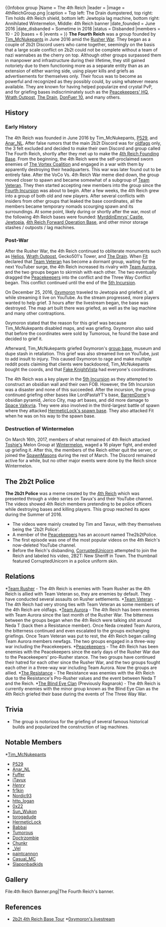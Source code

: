 {{Infobox group
|Name = The 4th Reich
|leader =
|image = 4thReichGroup.png
|caption = Top left: The Drain dumpstered, top right: Tim holds 4th Reich shield, bottom left: Jewtopia lag machine, bottom right: Annihilated Wintermelon, Middle: 4th Reich banner
|date_founded = June 2016
|date_disbanded = Sometime in 2018
|status = Disbanded
|members = 10 - 20
|bases = 6
|events =
}}
**The Fourth Reich** was a group founded by [Tim_McNukepants](https://2b2t.miraheze.org/wiki/Tim_McNukepants) in June 2016 amid the [Rusher War](https://2b2t.miraheze.org/wiki/The_Rusher_War). They began as a couple of 2b2t Discord users who came together, seemingly on the basis that a large scale conflict on 2b2t could not be complete without a team of nazi wannabes as the cherry on top. Although other groups surpassed them in manpower and infrastructure during their lifetime, they still gained notoriety due to them functioning more as a separate entity than as an extension of either warring side, using player kills and griefs as advertisements for themselves only. Their focus was to become as powerful and recognized as they possibly could, by using whatever means available. They are known for having helped popularize end crystal PvP, and for griefing bases indiscriminately such as the [Peacekeepers' HQ](https://2b2t.miraheze.org/wiki/Peacekeepers%27_HQ), [Wrath Outpost](https://2b2t.miraheze.org/wiki/Wrath_Outpost), [The Drain](https://2b2t.miraheze.org/wiki/The_Drain), [DonFuer 10](https://2b2t.miraheze.org/wiki/DonFuer_10), and many others.
## History
### Early History
The 4th Reich was founded in June 2016 by Tim_McNukepants, [P529](https://2b2t.miraheze.org/wiki/P529), and [Anar_NL](https://2b2t.miraheze.org/wiki/Anar_NL). After false rumors that the main 2b2t Discord was for [oldfags](https://2b2t.miraheze.org/wiki/Social_Classes) only, the 3 felt excluded and decided to make their own Discord and group called The Fourth Reich, shortly after they met up to make the [4th Reich Founding Base](https://2b2t.miraheze.org/wiki/4th_Reich_Founding_Base). From the beginning, the 4th Reich were the self-proclaimed sworn enemies of [The Vortex Coalition](https://2b2t.miraheze.org/wiki/The_Vortex_Coalition) and engaged in a war with them by apparently destroying their headquarters. This war was later found out to be entirely fake. After the VoCo Vs. 4th Reich War meme died down, the group moved closer to spawn and became somewhat of a subgroup of [Team Veteran](https://2b2t.miraheze.org/wiki/Team_Veteran). They then started accepting new members into the group since the [Fourth Incursion](https://2b2t.miraheze.org/wiki/Fourth_Incursion) was about to begin. After a few weeks, the 4th Reich grew into a group of both old and new players. After several conflicts with insiders from other groups that leaked the base coordinates, all the members became temporary nomads scourging spawn and its surroundings. At some point, likely during or shortly after the war, most of the following 4th Reich bases were founded: [MyrddinEmrys' Castle](https://2b2t.miraheze.org/wiki/MyrddinEmrys%27_Castle), [Jewtopia](https://2b2t.miraheze.org/wiki/Jewtopia), [4th Reich Forward Operation Base](https://2b2t.miraheze.org/wiki/4th_Reich_Forward_Operation_Base), and other minor storage stashes / outposts / lag machines.

### Post-War
After the Rusher War, the 4th Reich continued to obliterate monuments such as [Helios](https://2b2t.miraheze.org/wiki/Helios), [Wrath Outpost](https://2b2t.miraheze.org/wiki/Wrath_Outpost), Gecko501's Tower, and [The Drain](https://2b2t.miraheze.org/wiki/The_Drain). When [Fit](https://2b2t.miraheze.org/wiki/Fit) declared that [Team Veteran](https://2b2t.miraheze.org/wiki/Team_Veteran) has become a dormant group, waiting for the next YouTuber surge, the 4th Reich increased its rivalry with [Team Aurora](https://2b2t.miraheze.org/wiki/Team_Aurora), and the two groups began to skirmish with each other. The two eventually dragged the [Peacekeepers](https://2b2t.miraheze.org/wiki/The_Peacekeepers) into the conflict and the Three Way Conflict began. This conflict continued until the end of the [5th Incursion](https://2b2t.miraheze.org/wiki/5th_Incursion).

On December 25, 2016, [0xymoron](https://2b2t.miraheze.org/wiki/0xymoron) traveled to Jewtopia and griefed it, all while streaming it live on YouTube. As the stream progressed, more players wanted to help grief. 3 hours after the livestream began, the base was destroyed. The map art built there was griefed, as well as the lag machine and many other contraptions.

0xymoron stated that the reason for this grief was because Tim_McNukepants disabled maps, and was griefing. 0xymoron also said that before the coordinates were sold by Tumorous, he found the base and decided to grief it.

Afterward, Tim_McNukepants griefed 0xymoron's [group base](https://2b2t.miraheze.org/wiki/Ragnarok), museum and dupe stash in retaliation. This grief was also streamed live on YouTube, just to add insult to injury. This caused 0xymoron to rage and make multiple reddit posts claiming that clients were backdoored, Tim_McNukepants bought the coords, and that [Fake KnightVista](https://2b2t.miraheze.org/wiki/Fake_KnightVista) had everyone's coordinates.

The 4th Reich was a key player in the [5th Incursion](https://2b2t.miraheze.org/wiki/5th_Incursion) as they attempted to construct an obsidian wall and their own FOB. However, the 5th Incursion was a disaster and none of this succeeded. After the incursion, the group continued griefing other bases like LordPastaYT's base, [BarrenDome](https://2b2t.miraheze.org/wiki/BarrenDome)'s obsidian pyramid, Jerico City, map art bases, and did more damage to [Space Valkyria](https://2b2t.miraheze.org/wiki/Space_Valkyria). They were also involved in the third-largest battle of spawn where they attacked [HermeticLock's spawn base](https://2b2t.miraheze.org/wiki/World_Famous_Spawn_Base). They also attacked Fit when he was on his way to the spawn base.

### Destruction of Wintermelon
On March 16th, 2017, members of what remained of 4th Reich attacked [Toshie's](https://2b2t.miraheze.org/wiki/Toshie) Melon Group at [Wintermelon](https://2b2t.miraheze.org/wiki/Wintermelon), waged a 16 player fight, and ended up griefing it. After this, the members of the Reich either quit the server, or joined the [SpawnMasons](https://2b2t.miraheze.org/wiki/SpawnMasons) during the rest of March. The Discord remained active for a while, but no other major events were done by the Reich since Wintermelon.

## The 2b2t Police
**The 2b2t Police** was a meme created by the [4th Reich](https://2b2t.miraheze.org/wiki/4th_Reich) which was presented through a video series on Tavux's and their YouTube channel. The videos showed 4th Reich members pretending to be police officers while destroying bases and killing players. This group reached its apex during the Summer of 2016.

* The videos were mainly created by Tim and Tavux, with they themselves being the '2b2t Police'.
* A member of the [Peacekeepers](https://2b2t.miraheze.org/wiki/Peacekeepers) has an account named The2b2tPolice.
* The first episode was one of the most popular videos on the 4th Reich's now-deleted YouTube channel.
* Before the Reich's disbanding, [CorruptedUnicorn](https://2b2t.miraheze.org/wiki/CorruptedUnicorn) attempted to join the Reich and labeled his video, 2B2T: New Sheriff in Town. The thumbnail featured CorruptedUnicorn in a police uniform skin.

## Relations
*[Team Rusher](https://2b2t.miraheze.org/wiki/Team_Rusher) - The 4th Reich is enemies with Team Rusher as the 4th Reich is allied with Team Veteran so, they are enemies by default. They have conducted several assaults on Rusher settlements.
*[Team Veteran](https://2b2t.miraheze.org/wiki/Team_Veteran) - The 4th Reich had very strong ties with Team Veteran as some members of the 4th Reich are oldfags.
*[Team Aurora](https://2b2t.miraheze.org/wiki/Team_Aurora) - The 4th Reich has been enemies with Team Aurora since the last month of the Rusher War. The bitterness between the groups began when the 4th Reich were talking shit around Neda T (back then a Resistance member). Once Neda created Team Aurora, the bitterness continued and even escalated to the groups exchanging griefings. Once Team Veteran was put to rest, the 4th Reich began calling Team Aurora members newfags. The two groups engaged in a three-way war including the Peacekeepers.
*[Peacekeepers](https://2b2t.miraheze.org/wiki/Peacekeepers) - The 4th Reich has been enemies with the Peacekeepers since the early days of the Rusher War due to the Peacekeepers' pro-Rusher stance. The two groups have continued their hatred for each other since the Rusher War, and the two groups fought each other in a three-way war including Team Aurora. Now the groups are allied.
*[The Resistance](https://2b2t.miraheze.org/wiki/The_Resistance) - The Resistance was enemies with the 4th Reich due to the Resistance's Pro-Rusher values and the event between Neda T and the Reich.
*[The Blind Eye Clan](https://2b2t.miraheze.org/wiki/The_Blind_Eye_Clan) (Previously Ragnarok) - The 4th Reich is currently enemies with the minor group known as the Blind Eye Clan as the 4th Reich griefed their base during the events of The Three Way War.
## Trivia
* The group is notorious for the griefing of several famous historical builds and popularized the construction of lag machines.

## Notable Members
*[Tim_McNukepants](https://2b2t.miraheze.org/wiki/Tim_McNukepants)
* [P529](https://2b2t.miraheze.org/wiki/P529)
* [Anar_NL](https://2b2t.miraheze.org/wiki/Anar_NL)
* [Fuffer](https://2b2t.miraheze.org/wiki/Fuffer)
* [iTavux](https://2b2t.miraheze.org/wiki/iTavux)
* [_Henry_](https://2b2t.miraheze.org/wiki/_Henry_)
* [fr1kin](https://2b2t.miraheze.org/wiki/fr1kin)
* [Nordic93](https://2b2t.miraheze.org/wiki/Nordic93)
* [http_logan](https://2b2t.miraheze.org/wiki/http_logan)
* [0x22](https://2b2t.miraheze.org/wiki/0x22)
* [Sun_Wukon](https://2b2t.miraheze.org/wiki/Sun_Wukon)
* [torogadude](https://2b2t.miraheze.org/wiki/torogadude)
* [HermeticLock](https://2b2t.miraheze.org/wiki/HermeticLock)
* [Babbaj](https://2b2t.miraheze.org/wiki/Babbaj)
* [Tumorous](https://2b2t.miraheze.org/wiki/Tumorous)
* [Doctrzombie](https://2b2t.miraheze.org/wiki/Doctrzombie)
* [Chunkr](https://2b2t.miraheze.org/wiki/Chunkr)
* [_Vel](https://2b2t.miraheze.org/wiki/_Vel)
* [paintcannon](https://2b2t.miraheze.org/wiki/paintcannon)
* [Casual_MC](https://2b2t.miraheze.org/wiki/Casual_MC)
* [Slappnbadkids](https://2b2t.miraheze.org/wiki/Slappnbadkids)

## Gallery
<gallery>
File:4th Reich Banner.png|The Fourth Reich's banner.
</gallery>

## References
* [2b2t 4th Reich Base Tour](https://www.youtube.com/watch?v=U8t6zTlHKqA)
*[0xymoron's livestream](https://www.youtube.com/watch?v=M4fpvLdjBuE)